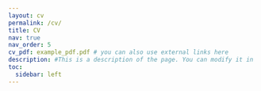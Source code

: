 ```yaml
---
layout: cv
permalink: /cv/
title: CV
nav: true
nav_order: 5
cv_pdf: example_pdf.pdf # you can also use external links here
description: #This is a description of the page. You can modify it in '_pages/cv.md'. You can also change or remove the top pdf download button.
toc:
  sidebar: left
---
```

